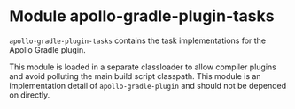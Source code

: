 # Module apollo-gradle-plugin-tasks

`apollo-gradle-plugin-tasks` contains the task implementations for the Apollo Gradle plugin.

This module is loaded in a separate classloader to allow compiler plugins and avoid polluting the main build script classpath. This module is an implementation detail of `apollo-gradle-plugin` and should not be depended on directly.
